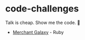 # code-challenges

Talk is cheap. Show me the code. :metal:

* [Merchant Galaxy](../../tree/merchant-galaxy) - Ruby
